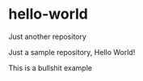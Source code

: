 hello-world
===========

Just another repository


Just a sample repository, Hello World! 

This is a bullshit example 
